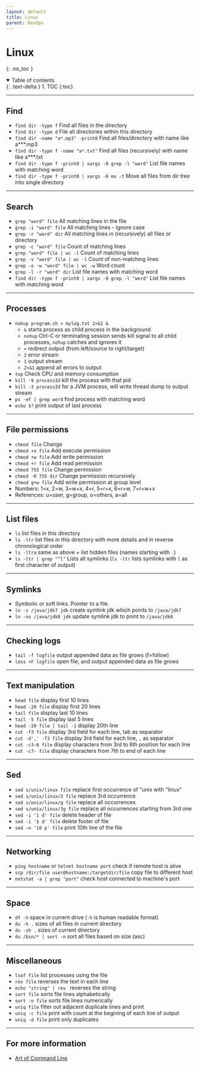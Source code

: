 ```yaml
---
layout: default
title: Linux
parent: DevOps
---
```


# Linux
{: .no_toc }

<details open markdown="block">
  <summary>
    Table of contents
  </summary>
  {: .text-delta }
1. TOC
{:toc}
</details>

---

## Find


- `find dir -type f` Find all files in the directory
- `find dir -type d` File all directories within this directory
- `find dir -name "a*.mp3" -print0` Find all files/directory with name like a***.mp3
- `find dir -type f -name "a*.txt"` Find all files (recursively) with name like a***.txt
- `find dir -type f -print0 | xargs -0 grep -l "word"` List file names with matching word
- `find dir -type f -print0 | xargs -0 mv -t` Move all files from dir tree into single directory

---

## Search

- `grep "word" file` All matching lines in the file
- `grep -i "word" file` All matching lines - Ignore case
- `grep -r "word" dir` All matching lines in (recursively) all files or directory
- `grep -c "word" file` Count of matching lines
- `grep "word" file | wc -l` Count of matching lines
- `grep -v "word" file | wc -l` Count of non-matching lines
- `grep -o -w "word" file | wc -w` Word count
- `grep -l -r "word" dir` List file names with matching word
- `find dir -type f -print0 | xargs -0 grep -l "word"` List file names with matching word

---

## Processes

- `nohup program.sh > mylog.txt 2>&1 &`
    + `&` starts process as child process in the background
    + `nohup` Ctrl-C or terminating session sends kill signal to all child processes, `nohup` catches and ignores it
    + `>` redirect output (from left/source to right/target)
    + `2` error stream
    + `1` output stream
    + `2>&1` append all errors to output
- `top` Check CPU and memory consumption
- `kill -9 processId` kill the process with that pid
- `kill -3 processId` for a JVM process, will write thread dump to output stream
- `ps -ef | grep word` find process with matching word
- `echo $?` print output of last process

---

## File permissions


- `chmod file` Change
- `chmod +x file` Add execute permission
- `chmod +w file` Add write permission
- `chmod +r file` Add read permission
- `chmod 755 file` Change permission
- `chmod -R 755 dir` Change permission recursively
- `chmod g+w file` Add write permission at group level
- Numbers: 1=x, 2=w, 3=w+x, 4=r, 5=r+x, 6=r+w, 7=r+w+x
- References: u=user, g=group, o=others, a=all

---

## List files


- `ls` list files in this directory
- `ls -ltr` list files in this directory with more details and in reverse chronological order
- `ls -ltra` same as above + list hidden files (names starting with `.`)
- `ls -ltr | grep "^l"` Lists all symlinks (`ls -ltr` lists symlinks with `l` as first character of output)

---

## Symlinks


- Symbolic or soft links. Pointer to a file.
- `ln -s /java/jdk7 jdk` create symlink jdk which points to `/java/jdk7`
- `ln -ns /java/jdk8 jdk` update symlink jdk to point to `/java/jdk8`


---

## Checking logs


- `tail -f logfile` output appended data as file grows (f=follow)
- `less +F logfile` open file, and output appended data as file grows

---

## Text manipulation


- `head file` display first 10 lines
- `head -20 file` display first 20 lines
- `tail file` display last 10 lines
- `tail -5 file` display last 5 lines
- `head -20 file | tail -1` display 20th line
- `cut -f3 file` display 3rd field for each line, tab as separator
- `cut -d',' -f3 file` display 3rd field for each line, `,` as separator
- `cut -c3-6 file` display characters from 3rd to 6th position for each line
- `cut -c7- file` display characters from 7th to end of each line

---

## Sed


- `sed s/unix/linux file` replace first occurrence of "unix with "linux"
- `sed s/unix/linux/3 file` replace 3rd occurrence
- `sed s/unix/linux/g file` replace all occurrences
- `sed s/unix/linux/3g file` replace all occurrences starting from 3rd one
- `sed -i '1 d' file` delete header of file
- `sed -i '$ d' file` delete footer of file
- `sed –n '10 p' file` print 10th line of the file

---

## Networking


- `ping hostname` or `telnet hostname port` check if remote host is alive
- `scp /dir/file user@hostname:/targetdir/file` copy file to different host
- `netstat -a | grep "port"` check host connected to machine's port

---

## Space


- `df -h` space in current drive (`-h` is human readable format)
- `du -h .` sizes of all files in current directory
- `du -sh .` sizes of current directory
- `du /bin/* | sort -n` sort all files based on size (asc)


---

## Miscellaneous


- `lsof file` list processes using the file
- `rev file` reverses the text in each line
- `echo "string" | rev ` reverses the string
- `sort file` sorts file lines alphabetically
- `sort -n file` sorts file lines numerically
- `uniq file` filter out adjacent duplicate lines and print
- `uniq -c file` print with count at the begining of each line of output
- `uniq -d file` print only duplicates


---

## For more information

- [Art of Command Line](https://github.com/jlevy/the-art-of-command-line#processing-files-and-data)